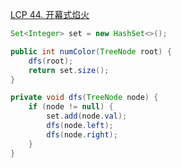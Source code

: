 [LCP 44. 开幕式焰火](https://leetcode-cn.com/problems/sZ59z6/)

```java
Set<Integer> set = new HashSet<>();

public int numColor(TreeNode root) {
    dfs(root);
    return set.size();
}

private void dfs(TreeNode node) {
    if (node != null) {
        set.add(node.val);
        dfs(node.left);
        dfs(node.right);
    }
}
```

